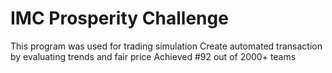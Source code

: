 # IMC Prosperity Challenge
This program was used for trading simulation 
Create automated transaction by evaluating trends and fair price
Achieved #92 out of 2000+ teams
